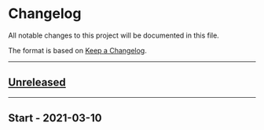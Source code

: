 # Changelog

All notable changes to this project will be documented in this file.

The format is based on [Keep a Changelog](https://keepachangelog.com/en/1.0.0/).

---

## [Unreleased](https://github.com/rodekruis/helpful-information/compare/47de0e585662f56aa24bc95d9e092711d059be97...main)

---

## Start - 2021-03-10
